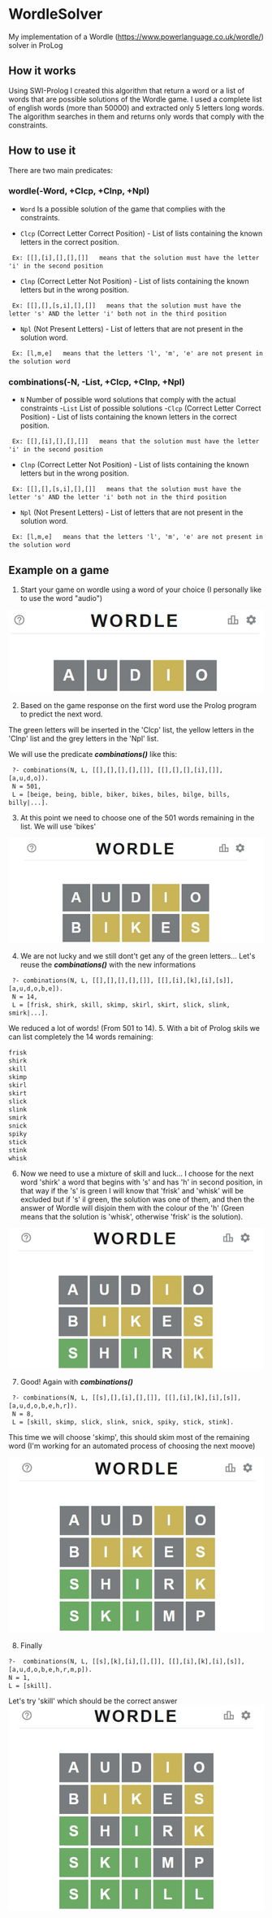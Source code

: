 # WordleSolver
My implementation of a Wordle (https://www.powerlanguage.co.uk/wordle/) solver in ProLog

## How it works
Using SWI-Prolog I created this algorithm that return a word or a list of words that are possible solutions of the Wordle game. I used a complete list of english words (more than 50000) and extracted only 5 letters long words. The algorithm searches in them and returns only words that comply with the constraints.

## How to use it
There are two main predicates:

### **wordle(-Word, +Clcp, +Clnp, +Npl)**
 
- `Word` Is a possible solution of the game that complies with the constraints.
 
- `Clcp` (Correct Letter Correct Position) - List of lists containing the known letters in the correct position.
 ```
  Ex: [[],[i],[],[],[]]   means that the solution must have the letter 'i' in the second position
 ```
- `Clnp` (Correct Letter Not Position) - List of lists containing the known letters but in the wrong position.
 ```
  Ex: [[],[],[s,i],[],[]]   means that the solution must have the letter 's' AND the letter 'i' both not in the third position
 ```
- `Npl` (Not Present Letters) - List of letters that are not present in the solution word.
 ```
  Ex: [l,m,e]   means that the letters 'l', 'm', 'e' are not present in the solution word
 ```
 
 ### **combinations(-N, -List, +Clcp, +Clnp, +Npl)**
- `N` Number of possible word solutions that comply with the actual constraints
-`List` List of possible solutions
-`Clcp` (Correct Letter Correct Position) - List of lists containing the known letters in the correct position.
 ```
  Ex: [[],[i],[],[],[]]   means that the solution must have the letter 'i' in the second position
 ```
- `Clnp` (Correct Letter Not Position) - List of lists containing the known letters but in the wrong position.
 ```
  Ex: [[],[],[s,i],[],[]]   means that the solution must have the letter 's' AND the letter 'i' both not in the third position
 ```
- `Npl` (Not Present Letters) - List of letters that are not present in the solution word.
 ```
  Ex: [l,m,e]   means that the letters 'l', 'm', 'e' are not present in the solution word
 ```

## Example on a game
1. Start your game on wordle using a word of your choice (I personally like to use the word "audio")

![](README%20images/wordle1.jpg)

2. Based on the game response on the first word use the Prolog program to predict the next word.
  
  The green letters will be inserted in the 'Clcp' list, the yellow letters in the 'Clnp' list and the grey letters in the 'Npl' list.
  
  We will use the predicate ***combinations()*** like this:
 ```
  ?- combinations(N, L, [[],[],[],[],[]], [[],[],[],[i],[]], [a,u,d,o]).
  N = 501,
  L = [beige, being, bible, biker, bikes, biles, bilge, bills, billy|...].
 ```
3. At this point we need to choose one of the 501 words remaining in the list. We will use 'bikes'

![](README%20images/wordle2.jpg)

4. We are not lucky and we still dont't get any of the green letters... Let's reuse the ***combinations()*** with the new informations
 ```
  ?- combinations(N, L, [[],[],[],[],[]], [[],[i],[k],[i],[s]], [a,u,d,o,b,e]).
  N = 14,
  L = [frisk, shirk, skill, skimp, skirl, skirt, slick, slink, smirk|...].
 ```
We reduced a lot of words! (From 501 to 14).
5. With a bit of Prolog skils we can list completely the 14 words remaining:
 ```
 frisk 
 shirk 
 skill 
 skimp 
 skirl 
 skirt 
 slick 
 slink 
 smirk 
 snick 
 spiky 
 stick 
 stink  
 whisk
 ```
6. Now we need to use a mixture of skill and luck... I choose for the next word 'shirk' a word that begins with 's' and has 'h' in second position, in that way if the 's' is green I will know that 'frisk' and 'whisk' will be excluded but if 's' il green, the solution was one of them, and then the answer of Wordle will disjoin them with the colour of the 'h' (Green means that the solution is 'whisk', otherwise 'frisk' is the solution).

![](README%20images/wordle3.jpg)

7. Good! Again with ***combinations()***
 ```
  ?- combinations(N, L, [[s],[],[i],[],[]], [[],[i],[k],[i],[s]], [a,u,d,o,b,e,h,r]).
  N = 8,
  L = [skill, skimp, slick, slink, snick, spiky, stick, stink].
 ```
 This time we will choose 'skimp', this should skim most of the remaining word (I'm working for an automated process of choosing the next moove)
 
![](README%20images/wordle4.jpg)

8. Finally
```
?-  combinations(N, L, [[s],[k],[i],[],[]], [[],[i],[k],[i],[s]], [a,u,d,o,b,e,h,r,m,p]).
N = 1,
L = [skill].
```
Let's try 'skill' which should be the correct answer
![](README%20images/wordle5.jpg)
  
  
